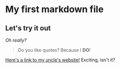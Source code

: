 # My first markdown file
## __Let's try it out__

*Oh really?*

> Do you like quotes? Because I **DO**!

[Here's a link to my uncle's website!](http://www.hoist-point.com/applesoft_basic_tutorial.htm "Applesoft BASIC: the absolute beginner tutorial") Exciting, isn't it?